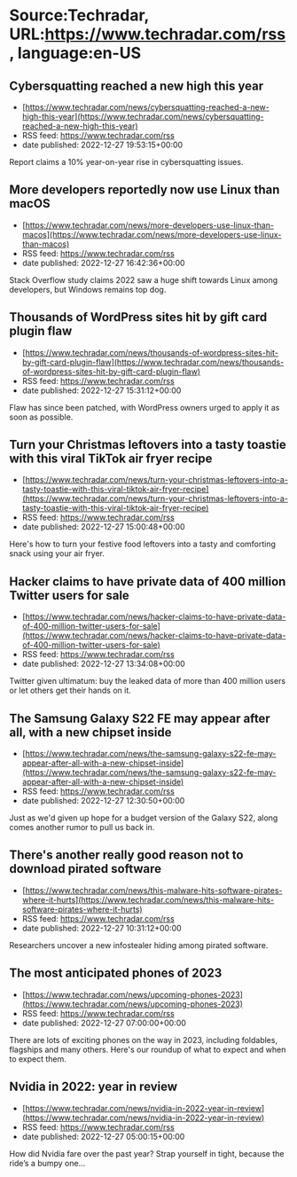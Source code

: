 # Source:Techradar, URL:https://www.techradar.com/rss, language:en-US

## Cybersquatting reached a new high this year
 - [https://www.techradar.com/news/cybersquatting-reached-a-new-high-this-year](https://www.techradar.com/news/cybersquatting-reached-a-new-high-this-year)
 - RSS feed: https://www.techradar.com/rss
 - date published: 2022-12-27 19:53:15+00:00

Report claims a 10% year-on-year rise in cybersquatting issues.

## More developers reportedly now use Linux than macOS
 - [https://www.techradar.com/news/more-developers-use-linux-than-macos](https://www.techradar.com/news/more-developers-use-linux-than-macos)
 - RSS feed: https://www.techradar.com/rss
 - date published: 2022-12-27 16:42:36+00:00

Stack Overflow study claims 2022 saw a huge shift towards Linux among developers, but Windows remains top dog.

## Thousands of WordPress sites hit by gift card plugin flaw
 - [https://www.techradar.com/news/thousands-of-wordpress-sites-hit-by-gift-card-plugin-flaw](https://www.techradar.com/news/thousands-of-wordpress-sites-hit-by-gift-card-plugin-flaw)
 - RSS feed: https://www.techradar.com/rss
 - date published: 2022-12-27 15:31:12+00:00

Flaw has since been patched, with WordPress owners urged to apply it as soon as possible.

## Turn your Christmas leftovers into a tasty toastie with this viral TikTok air fryer recipe
 - [https://www.techradar.com/news/turn-your-christmas-leftovers-into-a-tasty-toastie-with-this-viral-tiktok-air-fryer-recipe](https://www.techradar.com/news/turn-your-christmas-leftovers-into-a-tasty-toastie-with-this-viral-tiktok-air-fryer-recipe)
 - RSS feed: https://www.techradar.com/rss
 - date published: 2022-12-27 15:00:48+00:00

Here's how to turn your festive food leftovers into a tasty and comforting snack using your air fryer.

## Hacker claims to have private data of 400 million Twitter users for sale
 - [https://www.techradar.com/news/hacker-claims-to-have-private-data-of-400-million-twitter-users-for-sale](https://www.techradar.com/news/hacker-claims-to-have-private-data-of-400-million-twitter-users-for-sale)
 - RSS feed: https://www.techradar.com/rss
 - date published: 2022-12-27 13:34:08+00:00

Twitter given ultimatum: buy the leaked data of more than 400 million users or let others get their hands on it.

## The Samsung Galaxy S22 FE may appear after all, with a new chipset inside
 - [https://www.techradar.com/news/the-samsung-galaxy-s22-fe-may-appear-after-all-with-a-new-chipset-inside](https://www.techradar.com/news/the-samsung-galaxy-s22-fe-may-appear-after-all-with-a-new-chipset-inside)
 - RSS feed: https://www.techradar.com/rss
 - date published: 2022-12-27 12:30:50+00:00

Just as we'd given up hope for a budget version of the Galaxy S22, along comes another rumor to pull us back in.

## There's another really good reason not to download pirated software
 - [https://www.techradar.com/news/this-malware-hits-software-pirates-where-it-hurts](https://www.techradar.com/news/this-malware-hits-software-pirates-where-it-hurts)
 - RSS feed: https://www.techradar.com/rss
 - date published: 2022-12-27 10:31:12+00:00

Researchers uncover a new infostealer hiding among pirated software.

## The most anticipated phones of 2023
 - [https://www.techradar.com/news/upcoming-phones-2023](https://www.techradar.com/news/upcoming-phones-2023)
 - RSS feed: https://www.techradar.com/rss
 - date published: 2022-12-27 07:00:00+00:00

There are lots of exciting phones on the way in 2023, including foldables, flagships and many others. Here's our roundup of what to expect and when to expect them.

## Nvidia in 2022: year in review
 - [https://www.techradar.com/news/nvidia-in-2022-year-in-review](https://www.techradar.com/news/nvidia-in-2022-year-in-review)
 - RSS feed: https://www.techradar.com/rss
 - date published: 2022-12-27 05:00:15+00:00

How did Nvidia fare over the past year? Strap yourself in tight, because the ride’s a bumpy one…

